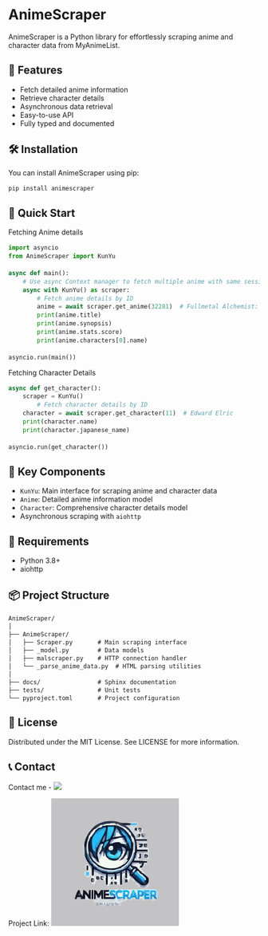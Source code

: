 # AnimeScraper

AnimeScraper is a Python library for effortlessly scraping anime and character data from MyAnimeList.

## 🚀 Features

- Fetch detailed anime information
- Retrieve character details
- Asynchronous data retrieval
- Easy-to-use API
- Fully typed and documented

## 🛠️ Installation

You can install AnimeScraper using pip:

```bash
pip install animescraper
```

## 📖 Quick Start

Fetching Anime details

```python
import asyncio
from AnimeScraper import KunYu

async def main():
    # Use async Context manager to fetch multiple anime with same session
    async with KunYu() as scraper:
        # Fetch anime details by ID
        anime = await scraper.get_anime(32281)  # Fullmetal Alchemist: Brotherhood
        print(anime.title)
        print(anime.synopsis)
        print(anime.stats.score)
        print(anime.characters[0].name)

asyncio.run(main())

```
Fetching Character Details

```python
async def get_character():
    scraper = KunYu()
        # Fetch character details by ID
    character = await scraper.get_character(11)  # Edward Elric
    print(character.name)
    print(character.japanese_name)

asyncio.run(get_character())
```

## 🌟 Key Components

- `KunYu`: Main interface for scraping anime and character data
- `Anime`: Detailed anime information model
- `Character`: Comprehensive character details model
- Asynchronous scraping with `aiohttp`


## 🔧 Requirements

- Python 3.8+
- aiohttp

## 📦 Project Structure

```
AnimeScraper/
│
├── AnimeScraper/
│   ├── Scraper.py       # Main scraping interface
│   ├── _model.py        # Data models
│   ├── malscraper.py    # HTTP connection handler
│   └── _parse_anime_data.py  # HTML parsing utilities
│
├── docs/                # Sphinx documentation
├── tests/               # Unit tests
└── pyproject.toml       # Project configuration
```
## 📄 License

Distributed under the MIT License. See LICENSE for more information.

## 📞 Contact
Contact me - <a href="https://www.facebook.com/KiyotakaO.O?mibextid=ZbWKwL"><img src="https://skillicons.dev/icons?i=instagram" /></a> <br/>

Project Link: <a href="https://github.com/togashigreat/AnimeScraper"><img src="./docs/assets/icon.svg" height="256" width="256" /></a>
